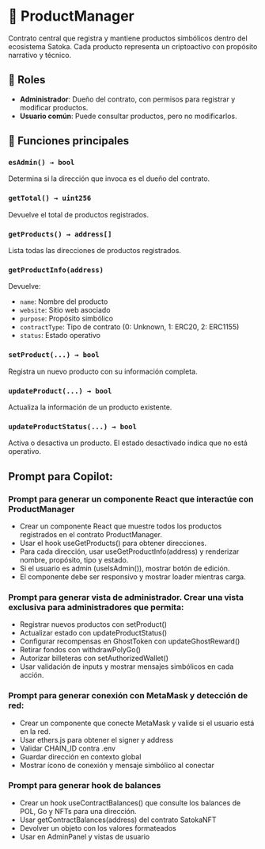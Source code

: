 # 🧱 ProductManager

Contrato central que registra y mantiene productos simbólicos dentro del ecosistema Satoka. Cada producto representa un criptoactivo con propósito narrativo y técnico.

## 🔐 Roles

- **Administrador**: Dueño del contrato, con permisos para registrar y modificar productos.
- **Usuario común**: Puede consultar productos, pero no modificarlos.

## 🧩 Funciones principales

### `esAdmin() → bool`
Determina si la dirección que invoca es el dueño del contrato.

### `getTotal() → uint256`
Devuelve el total de productos registrados.

### `getProducts() → address[]`
Lista todas las direcciones de productos registrados.

### `getProductInfo(address)`
Devuelve:
- `name`: Nombre del producto
- `website`: Sitio web asociado
- `purpose`: Propósito simbólico
- `contractType`: Tipo de contrato (0: Unknown, 1: ERC20, 2: ERC1155)
- `status`: Estado operativo

### `setProduct(...) → bool`
Registra un nuevo producto con su información completa.

### `updateProduct(...) → bool`
Actualiza la información de un producto existente.

### `updateProductStatus(...) → bool`
Activa o desactiva un producto. El estado desactivado indica que no está operativo.

## Prompt para Copilot: 
### Prompt para generar un componente React que interactúe con ProductManager
- Crear un componente React que muestre todos los productos registrados en el contrato ProductManager.
- Usar el hook useGetProducts() para obtener direcciones.
- Para cada dirección, usar useGetProductInfo(address) y renderizar nombre, propósito, tipo y estado.
- Si el usuario es admin (useIsAdmin()), mostrar botón de edición.
- El componente debe ser responsivo y mostrar loader mientras carga.

### Prompt para generar vista de administrador. Crear una vista exclusiva para administradores que permita:
- Registrar nuevos productos con setProduct()
- Actualizar estado con updateProductStatus()
- Configurar recompensas en GhostToken con updateGhostReward()
- Retirar fondos con withdrawPolyGo()
- Autorizar billeteras con setAuthorizedWallet()
- Usar validación de inputs y mostrar mensajes simbólicos en cada acción.

### Prompt para generar conexión con MetaMask y detección de red:
- Crear un componente que conecte MetaMask y valide si el usuario está en la red.
- Usar ethers.js para obtener el signer y address
- Validar CHAIN_ID contra .env
- Guardar dirección en contexto global
- Mostrar ícono de conexión y mensaje simbólico al conectar

### Prompt para generar hook de balances
- Crear un hook useContractBalances() que consulte los balances de POL, Go y NFTs para una dirección.
- Usar getContractBalances(address) del contrato SatokaNFT
- Devolver un objeto con los valores formateados
- Usar en AdminPanel y vistas de usuario
  
